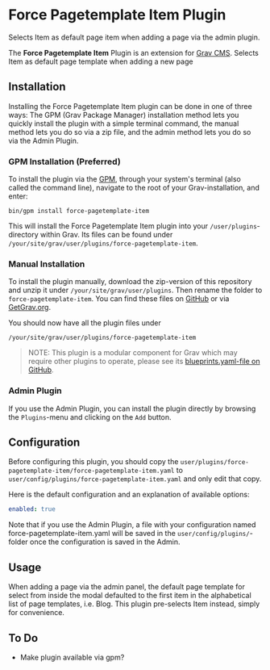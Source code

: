 # Force Pagetemplate Item Plugin

Selects Item as default page item when adding a page via the admin plugin.

The **Force Pagetemplate Item** Plugin is an extension for [Grav CMS](https://github.com/getgrav/grav). Selects Item as default page template when adding a new page

## Installation

Installing the Force Pagetemplate Item plugin can be done in one of three ways: The GPM (Grav Package Manager) installation method lets you quickly install the plugin with a simple terminal command, the manual method lets you do so via a zip file, and the admin method lets you do so via the Admin Plugin.

### GPM Installation (Preferred)

To install the plugin via the [GPM](https://learn.getgrav.org/cli-console/grav-cli-gpm), through your system's terminal (also called the command line), navigate to the root of your Grav-installation, and enter:

    bin/gpm install force-pagetemplate-item

This will install the Force Pagetemplate Item plugin into your `/user/plugins`-directory within Grav. Its files can be found under `/your/site/grav/user/plugins/force-pagetemplate-item`.

### Manual Installation

To install the plugin manually, download the zip-version of this repository and unzip it under `/your/site/grav/user/plugins`. Then rename the folder to `force-pagetemplate-item`. You can find these files on [GitHub](https://github.com/geraetefreund/grav-plugin-force-pagetemplate-item) or via [GetGrav.org](https://getgrav.org/downloads/plugins).

You should now have all the plugin files under

    /your/site/grav/user/plugins/force-pagetemplate-item
	
> NOTE: This plugin is a modular component for Grav which may require other plugins to operate, please see its [blueprints.yaml-file on GitHub](https://github.com/geraetefreund/grav-plugin-force-pagetemplate-item/blob/main/blueprints.yaml).

### Admin Plugin

If you use the Admin Plugin, you can install the plugin directly by browsing the `Plugins`-menu and clicking on the `Add` button.

## Configuration

Before configuring this plugin, you should copy the `user/plugins/force-pagetemplate-item/force-pagetemplate-item.yaml` to `user/config/plugins/force-pagetemplate-item.yaml` and only edit that copy.

Here is the default configuration and an explanation of available options:

```yaml
enabled: true
```

Note that if you use the Admin Plugin, a file with your configuration named force-pagetemplate-item.yaml will be saved in the `user/config/plugins/`-folder once the configuration is saved in the Admin.

## Usage

When adding a page via the admin panel, the default page template for select from inside the modal defaulted to the first item in the alphabetical list of page templates, i.e. Blog. This plugin pre-selects Item instead, simply for convenience.

## To Do

- Make plugin available via gpm?  

